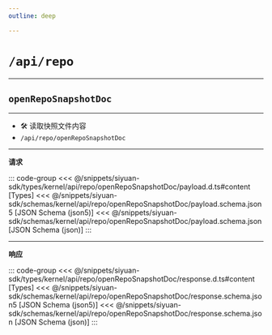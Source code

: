 ```yaml
---
outline: deep

---
```


# `/api/repo`

---
## `openRepoSnapshotDoc`

---

- 🛠 读取快照文件内容
- `/api/repo/openRepoSnapshotDoc`

---
**请求**

::: code-group
<<< @/snippets/siyuan-sdk/types/kernel/api/repo/openRepoSnapshotDoc/payload.d.ts#content [Types]
<<< @/snippets/siyuan-sdk/schemas/kernel/api/repo/openRepoSnapshotDoc/payload.schema.json5 [JSON Schema (json5)]
<<< @/snippets/siyuan-sdk/schemas/kernel/api/repo/openRepoSnapshotDoc/payload.schema.json [JSON Schema (json)]
:::

---
**响应**

::: code-group
<<< @/snippets/siyuan-sdk/types/kernel/api/repo/openRepoSnapshotDoc/response.d.ts#content [Types]
<<< @/snippets/siyuan-sdk/schemas/kernel/api/repo/openRepoSnapshotDoc/response.schema.json5 [JSON Schema (json5)]
<<< @/snippets/siyuan-sdk/schemas/kernel/api/repo/openRepoSnapshotDoc/response.schema.json [JSON Schema (json)]
:::
